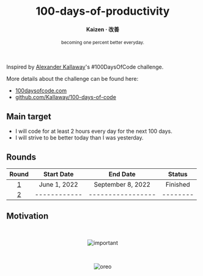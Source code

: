 <div align="center">
  <h1>100-days-of-productivity</h1>
  <h4>Kaizen · 改善</h4>
  <sub>becoming one percent better everyday.</sub>
</div>

</br>
</br>

Inspired by [Alexander Kallaway](https://github.com/Kallaway)'s #100DaysOfCode challenge.

More details about the challenge can be found here:

- [100daysofcode.com](http://100daysofcode.com/)
- [github.com/Kallaway/100-days-of-code](https://github.com/Kallaway/100-days-of-code)

## Main target

- I will code for at least 2 hours every day for the next 100 days.
- I will strive to be better today than I was yesterday.

## Rounds

|         Round          |  Start Date  |     End Date      |  Status  |
| :--------------------: | :----------: | :---------------: | :------: |
| [1](Round-1/README.md) | June 1, 2022 | September 8, 2022 | Finished |
| [2](Round-2/README.md) | ------------ | ----------------- | -------- |

## Motivation

</br>

<div align="center">

![important](https://user-images.githubusercontent.com/57343545/190352028-e1b321f7-206a-4e3b-b2a1-112cdb86f003.png)

</br>

![oreo](https://user-images.githubusercontent.com/57343545/190352035-a19ee90c-e097-4e93-8839-8e117d80852f.png)

</div>
